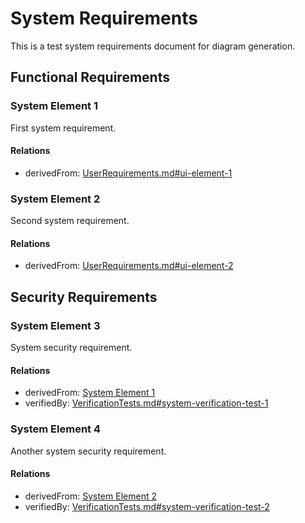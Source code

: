 # System Requirements

This is a test system requirements document for diagram generation.

## Functional Requirements

### System Element 1

First system requirement.

#### Relations
  * derivedFrom: [UserRequirements.md#ui-element-1](UserRequirements.md#ui-element-1)

### System Element 2

Second system requirement.

#### Relations
  * derivedFrom: [UserRequirements.md#ui-element-2](UserRequirements.md#ui-element-2)

## Security Requirements

### System Element 3

System security requirement.

#### Relations
  * derivedFrom: [System Element 1](#system-element-1)
  * verifiedBy: [VerificationTests.md#system-verification-test-1](VerificationTests.md#system-verification-test-1)

### System Element 4

Another system security requirement.

#### Relations
  * derivedFrom: [System Element 2](#system-element-2)
  * verifiedBy: [VerificationTests.md#system-verification-test-2](VerificationTests.md#system-verification-test-2)